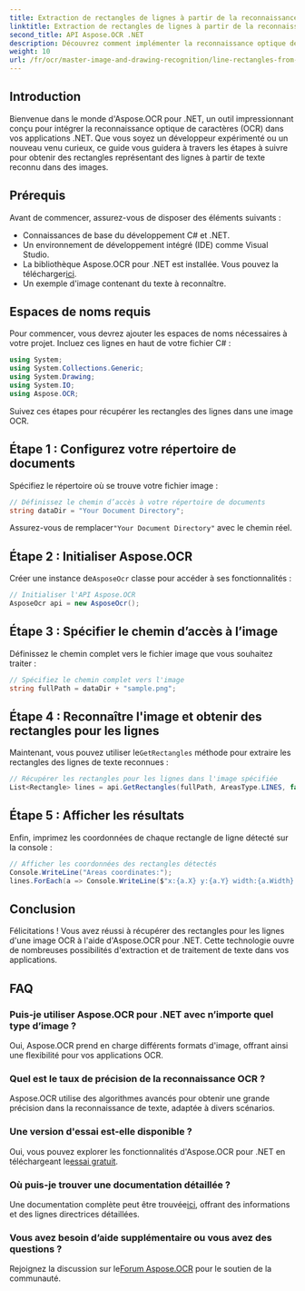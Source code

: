 ```yaml
---
title: Extraction de rectangles de lignes à partir de la reconnaissance d'images
linktitle: Extraction de rectangles de lignes à partir de la reconnaissance d'images
second_title: API Aspose.OCR .NET
description: Découvrez comment implémenter la reconnaissance optique de caractères (OCR) dans vos applications .NET à l'aide d'Aspose.OCR. Ce guide complet vous guide tout au long du processus d'extraction de rectangles pour les lignes reconnues.
weight: 10
url: /fr/ocr/master-image-and-drawing-recognition/line-rectangles-from-images-recognition/
---
```

## Introduction

Bienvenue dans le monde d'Aspose.OCR pour .NET, un outil impressionnant conçu pour intégrer la reconnaissance optique de caractères (OCR) dans vos applications .NET. Que vous soyez un développeur expérimenté ou un nouveau venu curieux, ce guide vous guidera à travers les étapes à suivre pour obtenir des rectangles représentant des lignes à partir de texte reconnu dans des images.

## Prérequis

Avant de commencer, assurez-vous de disposer des éléments suivants :

- Connaissances de base du développement C# et .NET.
- Un environnement de développement intégré (IDE) comme Visual Studio.
-  La bibliothèque Aspose.OCR pour .NET est installée. Vous pouvez la télécharger[ici](https://releases.aspose.com/ocr/net/).
- Un exemple d'image contenant du texte à reconnaître.

## Espaces de noms requis

Pour commencer, vous devrez ajouter les espaces de noms nécessaires à votre projet. Incluez ces lignes en haut de votre fichier C# :

```csharp
using System;
using System.Collections.Generic;
using System.Drawing;
using System.IO;
using Aspose.OCR;
```

Suivez ces étapes pour récupérer les rectangles des lignes dans une image OCR.

## Étape 1 : Configurez votre répertoire de documents

Spécifiez le répertoire où se trouve votre fichier image :

```csharp
// Définissez le chemin d’accès à votre répertoire de documents
string dataDir = "Your Document Directory";
```

 Assurez-vous de remplacer`"Your Document Directory"` avec le chemin réel.

## Étape 2 : Initialiser Aspose.OCR

 Créer une instance de`AsposeOcr` classe pour accéder à ses fonctionnalités :

```csharp
// Initialiser l'API Aspose.OCR
AsposeOcr api = new AsposeOcr();
```

## Étape 3 : Spécifier le chemin d’accès à l’image

Définissez le chemin complet vers le fichier image que vous souhaitez traiter :

```csharp
// Spécifiez le chemin complet vers l'image
string fullPath = dataDir + "sample.png";
```

## Étape 4 : Reconnaître l'image et obtenir des rectangles pour les lignes

 Maintenant, vous pouvez utiliser le`GetRectangles` méthode pour extraire les rectangles des lignes de texte reconnues :

```csharp
// Récupérer les rectangles pour les lignes dans l'image spécifiée
List<Rectangle> lines = api.GetRectangles(fullPath, AreasType.LINES, false);
```

## Étape 5 : Afficher les résultats

Enfin, imprimez les coordonnées de chaque rectangle de ligne détecté sur la console :

```csharp
// Afficher les coordonnées des rectangles détectés
Console.WriteLine("Areas coordinates:");
lines.ForEach(a => Console.WriteLine($"x:{a.X} y:{a.Y} width:{a.Width} height:{a.Height}"));
```

## Conclusion

Félicitations ! Vous avez réussi à récupérer des rectangles pour les lignes d'une image OCR à l'aide d'Aspose.OCR pour .NET. Cette technologie ouvre de nombreuses possibilités d'extraction et de traitement de texte dans vos applications.

## FAQ

### Puis-je utiliser Aspose.OCR pour .NET avec n’importe quel type d’image ?

Oui, Aspose.OCR prend en charge différents formats d'image, offrant ainsi une flexibilité pour vos applications OCR.

### Quel est le taux de précision de la reconnaissance OCR ?

Aspose.OCR utilise des algorithmes avancés pour obtenir une grande précision dans la reconnaissance de texte, adaptée à divers scénarios.

### Une version d'essai est-elle disponible ?

 Oui, vous pouvez explorer les fonctionnalités d'Aspose.OCR pour .NET en téléchargeant le[essai gratuit](https://releases.aspose.com/).

### Où puis-je trouver une documentation détaillée ?

 Une documentation complète peut être trouvée[ici](https://reference.aspose.com/ocr/net/), offrant des informations et des lignes directrices détaillées.

### Vous avez besoin d’aide supplémentaire ou vous avez des questions ?

 Rejoignez la discussion sur le[Forum Aspose.OCR](https://forum.aspose.com/c/ocr/16) pour le soutien de la communauté.